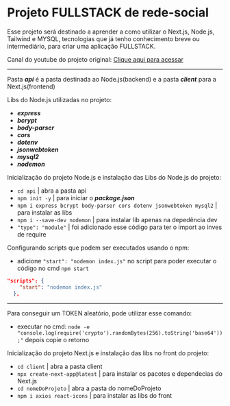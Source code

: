 # Projeto FULLSTACK de rede-social 

Esse projeto será destinado a aprender a como utilizar o Next.js, Node.js, Tailwind e MYSQL,
tecnologias que já tenho conhecimento breve ou intermediário, para criar uma aplicação FULLSTACK.

Canal do youtube do projeto original:
[Clique aqui para acessar](https://www.youtube.com/watch?v=ZfOkWcSulxM&t=1347s&ab_channel=FalksDev)

---

Pasta ***api*** é a pasta destinada ao Node.js(backend) e a pasta ***client*** para a Next.js(frontend)

Libs do Node.js utilizadas no projeto:
- ***express***
- ***bcrypt***
- ***body-parser*** 
- ***cors***
- ***dotenv***
- ***jsonwebtoken***
- ***mysql2***
- ***nodemon***

Inicialização do projeto Node.js e instalação das Libs do Node.js do projeto:
- `cd api` | abra a pasta api
- `npm init -y` | para iniciar o ***package.json***
- `npm i express bcrypt body-parser cors dotenv jsonwebtoken mysql2` | para instalar as libs
- `npm i --save-dev nodemon` | para instalar lib apenas na depedência dev 
- `"type": "module"` | foi adicionado esse código para ter o import ao inves de require

Configurando scripts que podem ser executados usando o npm:
- adicione `"start": "nodemon index.js"` no script para poder executar o código no cmd `npm start`
```json
"scripts": {
    "start": "nodemon index.js"
  },
```
---

Para conseguir um TOKEN aleatório, pode utilizar esse comando:
- executar no cmd: `node -e "console.log(require('crypto').randomBytes(256).toString('base64'));"` depois copie o retorno

Inicialização do projeto Next.js e instalação das libs no front do projeto:
- `cd client` | abra a pasta client
- `npx create-next-app@latest` | para instalar os pacotes e dependecias do Next.js
- `cd nomeDoProjeto` | abra a pasta do nomeDoProjeto 
- `npm i axios react-icons` | para instalar as libs do front